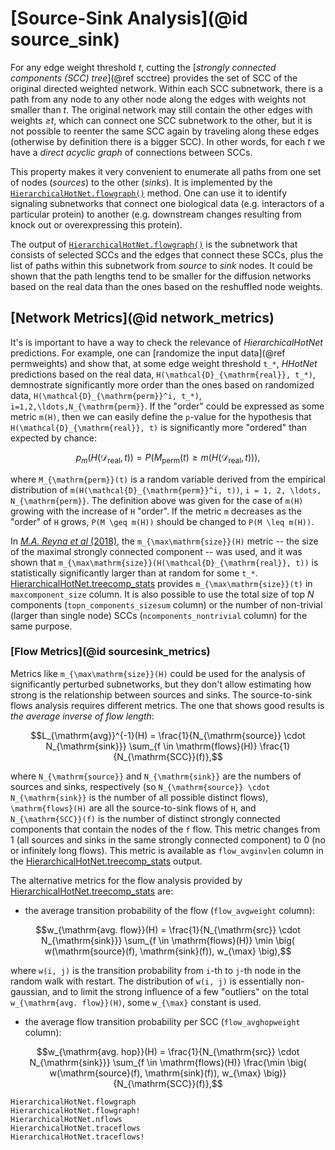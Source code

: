 # [Source-Sink Analysis](@id source_sink)

For any edge weight threshold *t*, cutting the [*strongly connected components (SCC) tree*](@ref scctree)
provides the set of SCC of the original directed weighted network.
Within each SCC subnetwork, there is a path from any node to any other node along
the edges with weights not smaller than *t*. The original network may still contain
the other edges with weights *≥t*, which can connect one SCC subnetwork to the
other, but it is not possible to reenter the same SCC again by traveling along
these edges (otherwise by definition there is a bigger SCC). In other words,
for each *t* we have a *direct acyclic graph* of connections between SCCs.

This property makes it very convenient to enumerate all paths from one set of nodes
(*sources*) to the other (*sinks*). It is implemented by the [`HierarchicalHotNet.flowgraph()`](@ref) method.
One can use it to identify signaling subnetworks that connect one biological
data (e.g. interactors of a particular protein) to another (e.g. downstream
changes resulting from knock out or overexpressing this protein).

The output of [`HierarchicalHotNet.flowgraph()`](@ref) is the subnetwork that consists of selected SCCs
and the edges that connect these SCCs, plus the list of paths within this subnetwork
from *source* to *sink* nodes. It could be shown that the path lengths tend
to be smaller for the diffusion networks based on the real data than the ones
based on the reshuffled node weights.

## [Network Metrics](@id network_metrics)

It's is important to have a way to check the relevance of *HierarchicalHotNet* predictions.
For example, one can [randomize the input data](@ref permweights) and show that, at some edge weight
threshold ``t_*``, *HHotNet* predictions based on the real data, ``H(\mathcal{D}_{\mathrm{real}}, t_*)``,
demnostrate significantly more order than the ones based on randomized data,
``H(\mathcal{D}_{\mathrm{perm}}^i, t_*)``, ``i=1,2,\ldots,N_{\mathrm{perm}}``.
If the "order" could be expressed as some metric ``m(H)``, then we can easily define
the ``p``-value for the hypothesis that ``H(\mathcal{D}_{\mathrm{real}}, t)`` is significantly
more "ordered" than expected by chance:
```math
p_m(H(\mathcal{D}_{\mathrm{real}}, t)) = P\big(M_{\mathrm{perm}}(t) \geq m(H(\mathcal{D}_{\mathrm{real}}, t)) \big),
```
where ``M_{\mathrm{perm}}(t)`` is a random variable derived from the empirical distribution
of ``m(H(\mathcal{D}_{\mathrm{perm}}^i, t))``, ``i = 1, 2, \ldots, N_{\mathrm{perm}}``.
The definition above was given for the case of ``m(H)`` growing with the increase of ``H`` "order".
If the metric ``m`` decreases as the "order" of ``H`` grows, ``P(M \geq m(H))`` should be changed
to ``P(M \leq m(H))``.

In [_M.A. Reyna et al_ (2018)](https://academic.oup.com/bioinformatics/article/34/17/i972/5093236),
the ``m_{\max\mathrm{size}}(H)`` metric -- the size of the maximal strongly connected component -- was used,
and it was shown that ``m_{\max\mathrm{size}}(H(\mathcal{D}_{\mathrm{real}}, t))`` is statistically significantly larger
than at random for some ``t_*``. [HierarchicalHotNet.treecomp_stats](@ref) provides ``m_{\max\mathrm{size}}(t)``
in `maxcomponent_size` column.
It is also possible to use the total size of top *N* components (`topn_components_sizesum` column) or the number of
non-trivial (larger than single node) SCCs (`ncomponents_nontrivial` column) for the same purpose.

### [Flow Metrics](@id sourcesink_metrics)

Metrics like ``m_{\max\mathrm{size}}(H)`` could be used for the analysis of significantly perturbed subnetworks,
but they don't allow estimating how strong is the relationship between sources and sinks.
The source-to-sink flows analysis requires different metrics. The one that shows good results is *the average inverse of flow length*:
```math
L_{\mathrm{avg}}^{-1}(H) = \frac{1}{N_{\mathrm{source}} \cdot N_{\mathrm{sink}}} \sum_{f \in \mathrm{flows}(H)} \frac{1}{N_{\mathrm{SCC}}(f)},
```
where ``N_{\mathrm{source}}`` and ``N_{\mathrm{sink}}`` are the numbers of sources and sinks, respectively
(so ``N_{\mathrm{source}} \cdot N_{\mathrm{sink}}`` is the number of all possible distinct flows),
``\mathrm{flows}(H)`` are all the source-to-sink flows of ``H``, and ``N_{\mathrm{SCC}}(f)`` is the
number of distinct strongly connected components that contain the nodes of the ``f`` flow.
This metric changes from 1 (all sources and sinks in the same strongly connected component) to 0
(no or infinitely long flows).
This metric is available as `flow_avginvlen` column in the [HierarchicalHotNet.treecomp_stats](@ref) output.

The alternative metrics for the flow analysis provided by [HierarchicalHotNet.treecomp_stats](@ref) are:
 * the average transition probability of the flow (`flow_avgweight` column):
```math
w_{\mathrm{avg. flow}}(H) = \frac{1}{N_{\mathrm{src}} \cdot N_{\mathrm{sink}}} \sum_{f \in \mathrm{flows}(H)} \min \big( w(\mathrm{source}(f), \mathrm{sink}(f)), w_{\max} \big),
```
where ``w(i, j)`` is the transition probability from ``i``-th to ``j``-th node in the random walk with restart.
The distribution of ``w(i, j)`` is essentially non-gaussian, and to limit the strong influence of a few "outliers" on the
total ``w_{\mathrm{avg. flow}}(H)``, some ``w_{\max}`` constant is used.
* the average flow transition probability per SCC (`flow_avghopweight` column):
```math
w_{\mathrm{avg. hop}}(H) = \frac{1}{N_{\mathrm{src}} \cdot N_{\mathrm{sink}}} \sum_{f \in \mathrm{flows}(H)} \frac{\min \big( w(\mathrm{source}(f), \mathrm{sink}(f)), w_{\max} \big)}{N_{\mathrm{SCC}}(f)},
```

```@docs
HierarchicalHotNet.flowgraph
HierarchicalHotNet.flowgraph!
HierarchicalHotNet.nflows
HierarchicalHotNet.traceflows
HierarchicalHotNet.traceflows!
```
